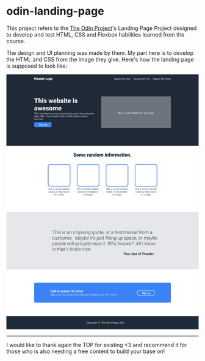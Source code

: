 # odin-landing-page

This project refers to the [The Odin Project](https://www.theodinproject.com/)'s Landing Page Project designed to develop and test HTML, CSS and Flexbox habilities learned from the course.

The design and UI planning was made by them. My part here is to develop the HTML and CSS from the image they give. Here's how the landing page is supposed to look like:

![Landing Page Design](landing-page-design.png)

---
I would like to thank again the TOP for existing <3 and recommend it for those who is also needing a free content to build your base on!